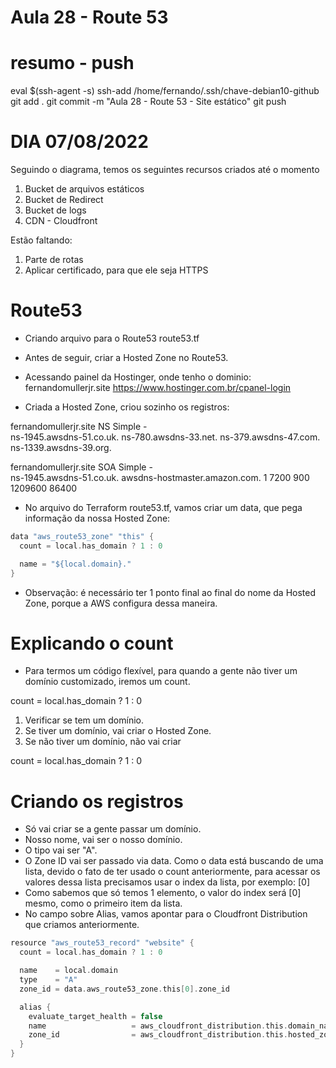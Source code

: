 
# Aula 28 - Route 53

# resumo - push
eval $(ssh-agent -s)
ssh-add /home/fernando/.ssh/chave-debian10-github
git add .
git commit -m "Aula 28 - Route 53 - Site estático"
git push

# DIA 07/08/2022

Seguindo o diagrama, temos os seguintes recursos criados até o momento

1. Bucket de arquivos estáticos
2. Bucket de Redirect
3. Bucket de logs
4. CDN - Cloudfront


Estão faltando:

1. Parte de rotas
2. Aplicar certificado, para que ele seja HTTPS



# Route53

- Criando arquivo para o Route53
route53.tf

- Antes de seguir, criar a Hosted Zone no Route53.

- Acessando painel da Hostinger, onde tenho o dominio:
fernandomullerjr.site
<https://www.hostinger.com.br/cpanel-login>


- Criada a Hosted Zone, criou sozinho os registros:

fernandomullerjr.site	NS	Simple	-	
  ns-1945.awsdns-51.co.uk.
  ns-780.awsdns-33.net.
  ns-379.awsdns-47.com.
  ns-1339.awsdns-39.org.

fernandomullerjr.site	SOA	Simple	-	
  ns-1945.awsdns-51.co.uk. awsdns-hostmaster.amazon.com. 1 7200 900 1209600 86400



- No arquivo do Terraform route53.tf, vamos criar um data, que pega informação da nossa Hosted Zone:

~~~~h
data "aws_route53_zone" "this" {
  count = local.has_domain ? 1 : 0

  name = "${local.domain}."
}
~~~~

- Observação:
é necessário ter 1 ponto final ao final do nome da Hosted Zone, porque a AWS configura dessa maneira.



# #####################################################################################################################################################
# Explicando o count

- Para termos um código flexível, para quando a gente não tiver um domínio customizado, iremos um count.

count = local.has_domain ? 1 : 0

1. Verificar se tem um domínio.
2. Se tiver um domínio, vai criar o Hosted Zone.
3. Se não tiver um domínio, não vai criar

count = local.has_domain ? 1 : 0




# Criando os registros

- Só vai criar se a gente passar um domínio.
- Nosso nome, vai ser o nosso domínio.
- O tipo vai ser "A".
- O Zone ID vai ser passado via data. Como o data está buscando de uma lista, devido o fato de ter usado o count anteriormente, para acessar os valores dessa lista precisamos usar o index da lista, por exemplo:
[0]
- Como sabemos que só temos 1 elemento, o valor do index será [0] mesmo, como o primeiro item da lista.
- No campo sobre Alias, vamos apontar para o Cloudfront Distribution que criamos anteriormente.

~~~~h
resource "aws_route53_record" "website" {
  count = local.has_domain ? 1 : 0

  name    = local.domain
  type    = "A"
  zone_id = data.aws_route53_zone.this[0].zone_id

  alias {
    evaluate_target_health = false
    name                   = aws_cloudfront_distribution.this.domain_name
    zone_id                = aws_cloudfront_distribution.this.hosted_zone_id
  }
}
~~~~
